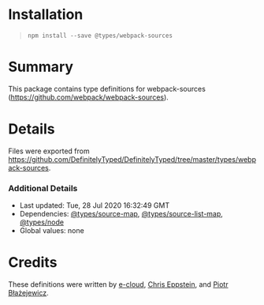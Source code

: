 # Installation
> `npm install --save @types/webpack-sources`

# Summary
This package contains type definitions for webpack-sources (https://github.com/webpack/webpack-sources).

# Details
Files were exported from https://github.com/DefinitelyTyped/DefinitelyTyped/tree/master/types/webpack-sources.

### Additional Details
 * Last updated: Tue, 28 Jul 2020 16:32:49 GMT
 * Dependencies: [@types/source-map](https://npmjs.com/package/@types/source-map), [@types/source-list-map](https://npmjs.com/package/@types/source-list-map), [@types/node](https://npmjs.com/package/@types/node)
 * Global values: none

# Credits
These definitions were written by [e-cloud](https://github.com/e-cloud), [Chris Eppstein](https://github.com/chriseppstein), and [Piotr Błażejewicz](https://github.com/peterblazejewicz).

